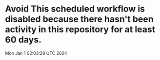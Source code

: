 # Avoid This scheduled workflow is disabled because there hasn't been activity in this repository for at least 60 days.
Mon Jan  1 02:03:28 UTC 2024
